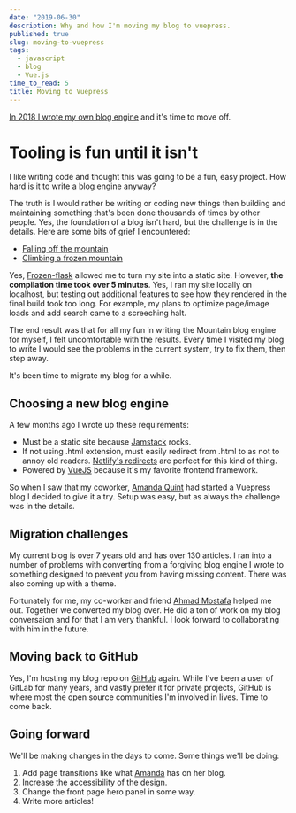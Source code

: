 ```yaml
---
date: "2019-06-30"
description: Why and how I'm moving my blog to vuepress.
published: true
slug: moving-to-vuepress
tags:
  - javascript
  - blog
  - Vue.js  
time_to_read: 5
title: Moving to Vuepress
---
```


[In 2018 I wrote my own blog engine](/writing-new-blog-engine) and it's time to move off.

# Tooling is fun until it isn't

I like writing code and thought this was going to be a fun, easy project. How hard is it to write a blog engine anyway?

The truth is I would rather be writing or coding new things then building and maintaining something that's been done thousands of times by other people. Yes, the foundation of a blog isn't hard, but the challenge is in the details. Here are some bits of grief I encountered:

- [Falling off the mountain](/writing-new-blog-engine.html#falling-off-the-mountain)
- [Climbing a frozen mountain](/writing-new-blog-engine.html#climbing-a-frozen-mountain)

Yes, [Frozen-flask](https://pythonhosted.org/Frozen-Flask/) allowed me to turn my site into a static site. However, **the compilation time took over 5 minutes**. Yes, I ran my site locally on localhost, but testing out additional features to see how they rendered in the final build took too long. For example, my plans to optimize page/image loads and add search came to a screeching halt.

The end result was that for all my fun in writing the Mountain blog engine for myself, I felt uncomfortable with the results. Every time I visited my blog to write I would see the problems in the current system, try to fix them, then step away.    

It's been time to migrate my blog for a while.

## Choosing a new blog engine

A few months ago I wrote up these requirements:

- Must be a static site because [Jamstack](https://jamstack.org/) rocks.
- If not using .html extension, must easily redirect from .html to as not to annoy old readers. [Netlify's redirects](https://www.netlify.com/docs/redirects/) are perfect for this kind of thing.
- Powered by [VueJS](https://vuejs.org/) because it's my favorite frontend framework.

So when I saw that my coworker, [Amanda Quint](https://www.amandaquint.com) had started a Vuepress blog I decided to give it a try. Setup was easy, but as always the challenge was in the details.

## Migration challenges

My current blog is over 7 years old and has over 130 articles. I ran into a number of problems with converting from a forgiving blog engine I wrote to something designed to prevent you from having missing content. There was also coming up with a theme. 

Fortunately for me, my co-worker and friend [Ahmad Mostafa](https://www.ahmadmostafa.com/) helped me out. Together we converted my blog over. He did a ton of work on my blog conversaion and for that I am very thankful. I look forward to collaborating with him in the future. 

## Moving back to GitHub

Yes, I'm hosting my blog repo on [GitHub](https://github.com/pydanny/pydanny-v2/) again. While I've been a user of GitLab for many years, and vastly prefer it for private projects, GitHub is where most the open source communities I'm involved in lives. Time to come back.

## Going forward

We'll be making changes in the days to come. Some things we'll be doing:

1. Add page transitions like what [Amanda](https://www.amandaquint.com) has on her blog.
2. Increase the accessibility of the design.
3. Change the front page hero panel in some way.
4. Write more articles!